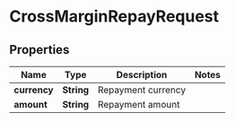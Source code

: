 
# CrossMarginRepayRequest

## Properties

Name | Type | Description | Notes
------------ | ------------- | ------------- | -------------
**currency** | **String** | Repayment currency | 
**amount** | **String** | Repayment amount | 

